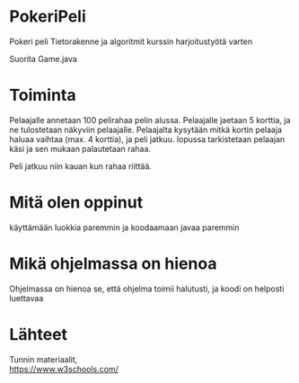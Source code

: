 # PokeriPeli
 Pokeri peli Tietorakenne ja algoritmit kurssin harjoitustyötä varten
 
 Suorita Game.java

# Toiminta
 Pelaajalle annetaan 100 pelirahaa pelin alussa.
 Pelaajalle jaetaan 5 korttia, ja ne tulostetaan näkyviin pelaajalle.
 Pelaajalta kysytään mitkä kortin pelaaja haluaa vaihtaa (max. 4 korttia), ja peli jatkuu.
 lopussa tarkistetaan pelaajan käsi ja sen mukaan palautetaan rahaa.
 
 Peli jatkuu niin kauan kun rahaa riittää.

 

# Mitä olen oppinut
 käyttämään luokkia paremmin ja koodaamaan javaa paremmin

# Mikä ohjelmassa on hienoa
 Ohjelmassa on hienoa se, että ohjelma toimii halutusti, ja koodi on helposti luettavaa


# Lähteet
 Tunnin materiaalit,\
 https://www.w3schools.com/
